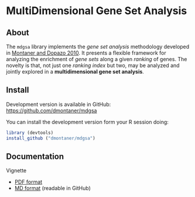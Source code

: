 MultiDimensional Gene Set Analysis
==================================


About
-----

The `mdgsa` library implements the _gene set analysis_ methodology developed in
[Montaner and Dopazo 2010][montaner2010].
It presents a flexible framework for analyzing the enrichment
of _gene sets_ along a given _ranking_ of genes.
The novelty is that,
not just one _ranking index_ but two,
may be analyzed and jointly explored 
in a __multidimensional gene set analysis__.


Install
-------

Development version is available in GitHub:  
<https://github.com/dmontaner/mdgsa>

You can install the development version form your R session doing:

```r
library (devtools)
install_github ("dmontaner/mdgsa")
```

Documentation
--------------

Vignette 
- [PDF format](https://github.com/dmontaner/mdgsa/blob/master/inst/doc/mdgsa_vignette.pdf?raw=true)
- [MD format](https://github.com/dmontaner/mdgsa/blob/master/inst/doc/mdgsa_vignette.md) (readable in GitHub)

<!-- References -->
[montaner2010]:http://www.plosone.org/article/info%3Adoi%2F10.1371%2Fjournal.pone.0010348 "mdgsa Paper"
